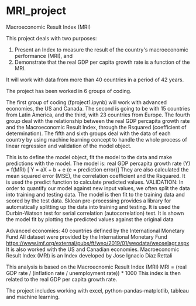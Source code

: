 # MRI_project
Macroeconomic Result Index (MRI)

This project deals with two purposes:
1) Present an Index to measure the result of the country's macroeconomic performance (MRI), and
2) Demonstrate that the real GDP per capita growth rate is a function of the MRI.

It will work with data from more than 40 countries in a period of 42 years.

The project has been worked in 6 groups of coding. 

The first group of coding (fproject1.ipynb) will work with advanced economies, the US and Canada.
The second is going to be with 15 countries from Latin America, and
the third, with 23 countries from Europe.
The fourth group deal with the relationship between the real GDP percapita growth rate and the
Macroeconomic Result Index, through the Rsquared (coefficient of determination).
The fifth and sixth groups deal with the data of each country by using machine learning concept
to handle the whole process of linear regression and validation of the model object.

This is to define the model object, fit the model to the data and make predictions with the model.
The model is: real GDP percapita growth rate (Y) = f(MRI) [ Y = aX + b + e (e = prediction error)]
They are also calculated the mean squared error (MSE), the correlation coefficient and the Rsquared.
It is used the predict function to calculate predicted values.
VALIDATION: In order to quantify our model against new input values, we often split the data into training and testing data. 
The model is then fit to the training data and scored by the test data. 
Sklean pre-processing provides a library for automatically splitting up the data into training and testing.
It is used the Durbin-Watson test for serial correlation (autocorrelation) test.
It is shown the model fit by plotting the predicted values against the original data

Advanced economies: 40 countries defined by the International Monetary Fund
All dataset were provided by the International Monetary Fund
https://www.imf.org/external/pubs/ft/weo/2019/01/weodata/weoselagr.aspx
It is also worked with the US and Canadian economies.
Macroeconomic Result Index (MRI) is an Index developed by Jose Ignacio Diaz Rettali

This analysis is based on the Macroecnomic Result Index (MRI)
MRI = (real GDP rate / (inflation rate / unemployment rate)) * 1000
This index is then related to the real GDP per capita growth rate.

The project includes working with excel, python-pandas-matplotlib, tableau and machine learning.


